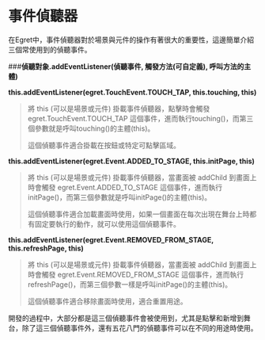 # 事件偵聽器



在Egret中，事件偵聽器對於場景與元件的操作有著很大的重要性，這邊簡單介紹三個常使用到的偵聽事件。

###**偵聽對象.addEventListener(偵聽事件, 觸發方法(可自定義), 呼叫方法的主體)**

**this.addEventListener(egret.TouchEvent.TOUCH_TAP, this.touching, this)**

> 將 this (可以是場景或元件) 掛載事件偵聽器，點擊時會觸發 egret.TouchEvent.TOUCH_TAP 這個事件，進而執行touching()，而第三個參數就是呼叫touching()的主體(this)。
>
> 這個偵聽事件適合掛載在按鈕或特定可點擊區域。

**this.addEventListener(egret.Event.ADDED_TO_STAGE, this.initPage, this)**

> 將 this (可以是場景或元件) 掛載事件偵聽器，當畫面被 addChild 到畫面上時會觸發 egret.Event.ADDED_TO_STAGE 這個事件，進而執行initPage()，而第三個參數就是呼叫initPage()的主體(this)。
>
> 這個偵聽事件適合加載畫面時使用，如果一個畫面在每次出現在舞台上時都有固定要執行的動作，就可以使用這個偵聽事件。

**this.addEventListener(egret.Event.REMOVED_FROM_STAGE, this.refreshPage, this)**

> 將 this (可以是場景或元件) 掛載事件偵聽器，當畫面被 addChild 到畫面上時會觸發 egret.Event.REMOVED_FROM_STAGE 這個事件，進而執行refreshPage()，而第三個參數一樣是呼叫initPage()的主體(this)。
>
> 這個偵聽事件適合移除畫面時使用，適合重置用途。



開發的過程中，大部分都是這三個偵聽事件會被使用到，尤其是點擊和新增到舞台，除了這三個偵聽事件外，還有五花八門的偵聽事件可以在不同的用途時使用。